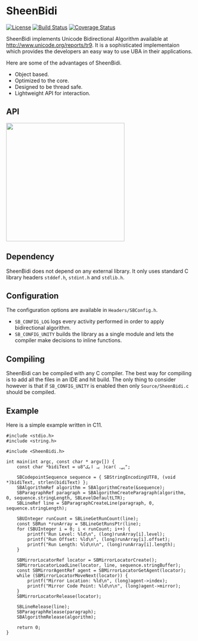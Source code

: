 SheenBidi
=========
[![License](https://img.shields.io/badge/License-Apache%202.0-blue.svg)](https://opensource.org/licenses/Apache-2.0)
[![Build Status](https://api.travis-ci.org/mta452/SheenBidi.svg?branch=master)](https://travis-ci.org/mta452/SheenBidi)
[![Coverage Status](https://coveralls.io/repos/github/mta452/SheenBidi/badge.svg?branch=master)](https://coveralls.io/github/mta452/SheenBidi?branch=master)

SheenBidi implements Unicode Bidirectional Algorithm available at http://www.unicode.org/reports/tr9. It is a sophisticated implementaion which provides the developers an easy way to use UBA in their applications.

Here are some of the advantages of SheenBidi.

* Object based.
* Optimized to the core.
* Designed to be thread safe.
* Lightweight API for interaction.

## API
<img src="https://user-images.githubusercontent.com/2664112/39660778-1a09e544-505f-11e8-851a-887c19b32348.png" width="320">

## Dependency
SheenBidi does not depend on any external library. It only uses standard C library headers ```stddef.h```, ```stdint.h``` and ```stdlib.h```.

## Configuration
The configuration options are available in `Headers/SBConfig.h`.

* ```SB_CONFIG_LOG``` logs every activity performed in order to apply bidirectional algorithm.
* ```SB_CONFIG_UNITY``` builds the library as a single module and lets the compiler make decisions to inline functions.

## Compiling
SheenBidi can be compiled with any C compiler. The best way for compiling is to add all the files in an IDE and hit build. The only thing to consider however is that if ```SB_CONFIG_UNITY``` is enabled then only ```Source/SheenBidi.c``` should be compiled.

## Example
Here is a simple example written in C11.
```
#include <stdio.h>
#include <string.h>

#include <SheenBidi.h>

int main(int argc, const char * argv[]) {
    const char *bidiText = u8"یہ ایک )car( ہے۔";

    SBCodepointSequence sequence = { SBStringEncodingUTF8, (void *)bidiText, strlen(bidiText) };
    SBAlgorithmRef algorithm = SBAlgorithmCreate(&sequence);
    SBParagraphRef paragraph = SBAlgorithmCreateParagraph(algorithm, 0, sequence.stringLength, SBLevelDefaultLTR);
    SBLineRef line = SBParagraphCreateLine(paragraph, 0, sequence.stringLength);

    SBUInteger runCount = SBLineGetRunCount(line);
    const SBRun *runArray = SBLineGetRunsPtr(line);
    for (SBUInteger i = 0; i < runCount; i++) {
        printf("Run Level: %ld\n", (long)runArray[i].level);
        printf("Run Offset: %ld\n", (long)runArray[i].offset);
        printf("Run Length: %ld\n\n", (long)runArray[i].length);
    }

    SBMirrorLocatorRef locator = SBMirrorLocatorCreate();
    SBMirrorLocatorLoadLine(locator, line, sequence.stringBuffer);
    const SBMirrorAgentRef agent = SBMirrorLocatorGetAgent(locator);
    while (SBMirrorLocatorMoveNext(locator)) {
        printf("Mirror Location: %ld\n", (long)agent->index);
        printf("Mirror Code Point: %ld\n\n", (long)agent->mirror);
    }
    SBMirrorLocatorRelease(locator);

    SBLineRelease(line);
    SBParagraphRelease(paragraph);
    SBAlgorithmRelease(algorithm);
    
    return 0;
}
```
